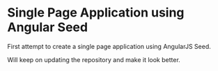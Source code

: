<h1>Single Page Application using Angular Seed</h1>


First attempt to create a single page application using AngularJS Seed. 

Will keep on updating the repository and make it look better. 
